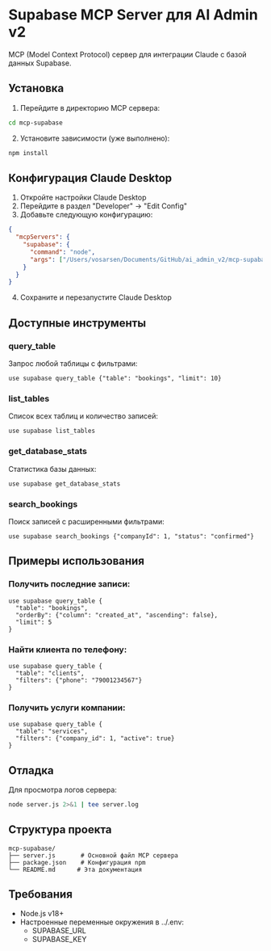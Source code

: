 # Supabase MCP Server для AI Admin v2

MCP (Model Context Protocol) сервер для интеграции Claude с базой данных Supabase.

## Установка

1. Перейдите в директорию MCP сервера:
```bash
cd mcp-supabase
```

2. Установите зависимости (уже выполнено):
```bash
npm install
```

## Конфигурация Claude Desktop

1. Откройте настройки Claude Desktop
2. Перейдите в раздел "Developer" → "Edit Config"
3. Добавьте следующую конфигурацию:

```json
{
  "mcpServers": {
    "supabase": {
      "command": "node",
      "args": ["/Users/vosarsen/Documents/GitHub/ai_admin_v2/mcp-supabase/server.js"]
    }
  }
}
```

4. Сохраните и перезапустите Claude Desktop

## Доступные инструменты

### query_table
Запрос любой таблицы с фильтрами:
```
use supabase query_table {"table": "bookings", "limit": 10}
```

### list_tables
Список всех таблиц и количество записей:
```
use supabase list_tables
```

### get_database_stats
Статистика базы данных:
```
use supabase get_database_stats
```

### search_bookings
Поиск записей с расширенными фильтрами:
```
use supabase search_bookings {"companyId": 1, "status": "confirmed"}
```

## Примеры использования

### Получить последние записи:
```
use supabase query_table {
  "table": "bookings",
  "orderBy": {"column": "created_at", "ascending": false},
  "limit": 5
}
```

### Найти клиента по телефону:
```
use supabase query_table {
  "table": "clients",
  "filters": {"phone": "79001234567"}
}
```

### Получить услуги компании:
```
use supabase query_table {
  "table": "services",
  "filters": {"company_id": 1, "active": true}
}
```

## Отладка

Для просмотра логов сервера:
```bash
node server.js 2>&1 | tee server.log
```

## Структура проекта

```
mcp-supabase/
├── server.js       # Основной файл MCP сервера
├── package.json    # Конфигурация npm
└── README.md      # Эта документация
```

## Требования

- Node.js v18+
- Настроенные переменные окружения в ../.env:
  - SUPABASE_URL
  - SUPABASE_KEY